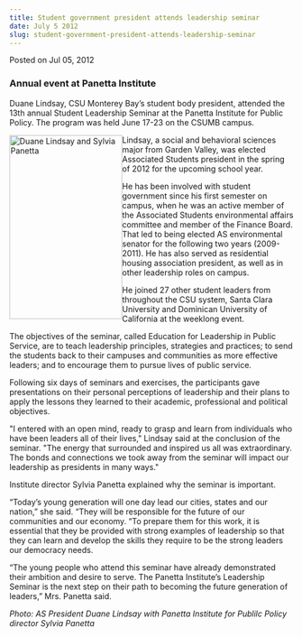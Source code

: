 ```yaml
---
title: Student government president attends leadership seminar
date: July 5 2012
slug: student-government-president-attends-leadership-seminar
---
```


 



<span class="date">Posted on Jul 05, 2012    </span>
<h3>Annual event at Panetta Institute</h3>
<p>Duane Lindsay, CSU Monterey Bay&#x2019;s student body president,
attended the 13th annual Student Leadership Seminar at the Panetta
Institute for Public Policy. The program was held June 17-23 on the
CSUMB campus.</p>
<p><img alt="Duane Lindsay and Sylvia Panetta" src="https://news.csumb.edu/sites/default/files/65/attachments/news/images/lindsay_and_panetta_sm.jpg" style="float:left; width:200px; height:326px">Lindsay, a social
and behavioral sciences major from Garden Valley, was elected
Associated Students president in the spring of 2012 for the
upcoming school year.</img></p>
<p>He has been involved with student government since his first
semester on campus, when he was an active member of the Associated
Students environmental affairs committee and member of the Finance
Board. That led to being elected AS environmental senator for the
following two years (2009-2011). He has also served as residential
housing association president, as well as in other leadership roles
on campus.</p>
<p>He joined 27 other student leaders from throughout the CSU
system, Santa Clara University and Dominican University of
California at the weeklong event.</p>
<p>The objectives of the seminar, called Education for Leadership
in Public Service, are to teach leadership principles, strategies
and practices; to send the students back to their campuses and
communities as more effective leaders; and to encourage them to
pursue lives of public service.</p>
<p>Following six days of seminars and exercises, the participants
gave presentations on their personal perceptions of leadership and
their plans to apply the lessons they learned to their academic,
professional and political objectives.</p>
<p>&quot;I entered with an open mind, ready to grasp and learn from
individuals who have been leaders all of their lives,&quot; Lindsay said
at the conclusion of the seminar. &quot;The energy that surrounded and
inspired us all was extraordinary. The bonds and connections we
took away from the seminar will impact our leadership as presidents
in many ways.&quot;</p>
<p>Institute director Sylvia Panetta explained why the seminar is
important.</p>
<p>&#x201C;Today&#x2019;s young generation will one day lead our cities, states
and our nation,&#x201D; she said. &#x201C;They will be responsible for the future
of our communities and our economy. &#x201C;To prepare them for this work,
it is essential that they be provided with strong examples of
leadership so that they can learn and develop the skills they
require to be the strong leaders our democracy needs.</p>
<p>&#x201C;The young people who attend this seminar have already
demonstrated their ambition and desire to serve. The Panetta
Institute&#x2019;s Leadership Seminar is the next step on their path to
becoming the future generation of leaders,&#x201D; Mrs. Panetta said.</p>
<p><em>Photo: AS President Duane Lindsay with Panetta Institute for
Publilc Policy director Sylvia Panetta &#xA0;</em></p>





 
